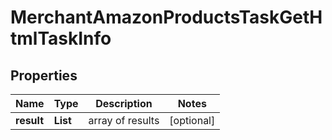 # MerchantAmazonProductsTaskGetHtmlTaskInfo


## Properties

| Name | Type | Description | Notes |
|------------ | ------------- | ------------- | -------------|
**result** | **List<MerchantAmazonProductsTaskGetHtmlResultInfo>** | array of results |[optional]|